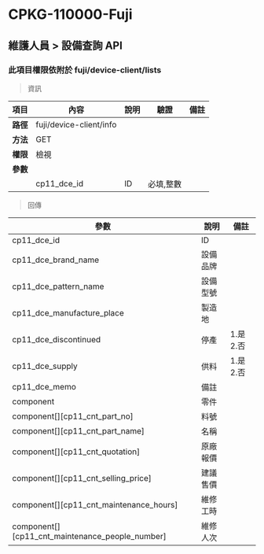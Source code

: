 # CPKG-110000-Fuji

## 維護人員 > 設備查詢 API

### 此項目權限依附於 fuji/device-client/lists

> 資訊

| 項目                      | 內容                       | 說明                |驗證                      |   備註         |
|---------------------------|----------------------------|----------------------|-----------------|----------------|
| <b>路徑</b>               | fuji/device-client/info    |                        |                |                  |
| <b>方法</b>               | GET                        |                    |                    |                 |
| <b>權限</b>               | 檢視                       |                     |                   |                 |
| <b>參數</b>               |                            |                       |                 |                 |
|                          | cp11_dce_id             | ID            | 必填,整數               |                 |

> 回傳

| 參數                                                                        | 說明                            | 備註                           |
|----------------------------------------------------------------------------|--------------------------------|--------------------------------|
| cp11_dce_id               | ID                            |                                |
| cp11_dce_brand_name             | 設備品牌                            |                                |
| cp11_dce_pattern_name             | 設備型號                            |                                |
| cp11_dce_manufacture_place             | 製造地                            |                                |
| cp11_dce_discontinued             | 停產                            | 1.是 2.否                               |
| cp11_dce_supply             | 供料                            | 1.是 2.否                               |
| cp11_dce_memo             | 備註                            |                                |
| component             | 零件                            |                                |
| component[][cp11_cnt_part_no]             | 料號                            |                                |
| component[][cp11_cnt_part_name]             | 名稱                            |                                |
| component[][cp11_cnt_quotation]             | 原廠報價                            |                                |
| component[][cp11_cnt_selling_price]             | 建議售價                            |                                |
| component[][cp11_cnt_maintenance_hours]             | 維修工時                            |                                |
| component[][cp11_cnt_maintenance_people_number]             | 維修人次                            |                                |

